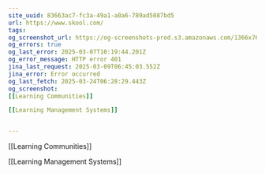 ```yaml
---
site_uuid: 83663ac7-fc3a-49a1-a0a6-789ad5087bd5
url: https://www.skool.com/
tags: 
og_screenshot_url: https://og-screenshots-prod.s3.amazonaws.com/1366x768/80/false/5916148b9afbd26e770c8ff3838ad81a0d97176ab6cba9887cb83e17bc3b7d80.jpeg
og_errors: true
og_last_error: 2025-03-07T10:19:44.201Z
og_error_message: HTTP error 401
jina_last_request: 2025-03-09T06:45:03.552Z
jina_error: Error occurred
og_last_fetch: 2025-03-24T06:28:29.443Z
og_screenshot: 
[[Learning Communities]]

[[Learning Management Systems]]


---
```


[[Learning Communities]]

[[Learning Management Systems]]

